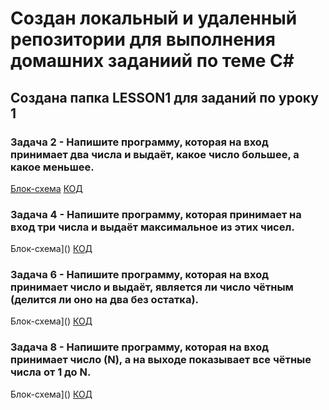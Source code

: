 # Создан локальный и удаленный репозитории для выполнения домашних заданиий по теме C#

## Создана папка LESSON1 для заданий по уроку 1

### Задача 2 -  Напишите программу, которая на вход принимает два числа и выдаёт, какое число большее, а какое меньшее.

[Блок-схема](Ex2.drawio) [КОД](Program.cs)

### Задача 4 -  Напишите программу, которая принимает на вход три числа и выдаёт максимальное из этих чисел.

Блок-схема]() [КОД]()

### Задача 6 -   Напишите программу, которая на вход принимает число и выдаёт, является ли число чётным (делится ли оно на два без остатка).

Блок-схема]() [КОД]()

### Задача 8 -   Напишите программу, которая на вход принимает число (N), а на выходе показывает все чётные числа от 1 до N.

Блок-схема]() [КОД]()